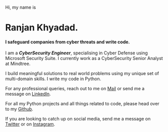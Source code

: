 
Hi, my name is 

# Ranjan Khyadad.  

#### I safeguard companies from cyber threats and write code. 

I am a ***CyberSecurity Engineer***, specialising in Cyber Defense using Microsoft Security Suite. I currently work as a CyberSecurity Senior Analyst at Mindtree.

I build meaningful solutions to real world problems using my unique set of multi-domain skills. I write my code in Python.

For any professional queries, reach out to me on [Mail](mailto:ranjankhyadad@gmail.com) or send me a message on [LinkedIn](https://www.linkedin.com/in/ranjan-khyadad/).

For all my Python projects and all things related to code, please head over to my [Github](https://github.com/ranjankhyadad).

If you are looking to catch up on social media, send me a message on [Twitter](https://twitter.com/RanjanKhyadad) or on [Instagram](https://www.instagram.com/ranjankhyadad/).